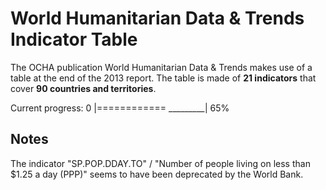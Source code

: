 World Humanitarian Data & Trends Indicator Table
================================================

The OCHA publication World Humanitarian Data & Trends makes use of a table at the end of the 2013 report. The table is made of **21 indicators** that cover **90 countries and territories**.

Current progress: 0 |============ _________| 65%


Notes
-----

The indicator "SP.POP.DDAY.TO" / "Number of people living on less than $1.25 a day (PPP)" seems to have been deprecated by the World Bank. 
